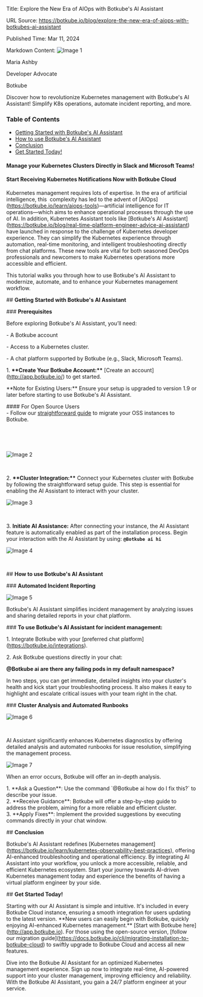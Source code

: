 Title: Explore the New Era of AIOps with Botkube's AI Assistant

URL Source: https://botkube.io/blog/explore-the-new-era-of-aiops-with-botkubes-ai-assistant

Published Time: Mar 11, 2024

Markdown Content:
![Image 1](https://assets-global.website-files.com/634fabb21508d6c9db9bc46f/6408ed63e5b48fed17e54625_SE6Pjp9PW9TaOwePHJXRaxaLQgYdT2HX_5PYASmvIx8.jpeg)

Maria Ashby

Developer Advocate

Botkube

Discover how to revolutionize Kubernetes management with Botkube's AI Assistant! Simplify K8s operations, automate incident reporting, and more.

### Table of Contents

*   [Getting Started with Botkube's AI Assistant](#getting-started-with-botkube-s-ai-assistant-2)
*   [How to use Botkube's AI Assistant](#how-to-use-botkube-s-ai-assistant-2)
*   [Conclusion](#conclusion-2)
*   [Get Started Today!](#get-started-today--2)

#### Manage your Kubernetes Clusters Directly in Slack and Microsoft Teams!

#### Start Receiving Kubernetes Notifications Now with Botkube Cloud

Kubernetes management requires lots of expertise. In the era of artificial intelligence, this  complexity has led to the advent of \[AIOps\](https://botkube.io/learn/aiops-tools)—artificial intelligence for IT operations—which aims to enhance operational processes through the use of AI. In addition, Kubernetes Assistant tools like \[Botkube's AI Assistant\](https://botkube.io/blog/real-time-platform-engineer-advice-ai-assistant) have launched in response to the challenge of Kubernetes developer experience. They can simplify the Kubernetes experience through automation, real-time monitoring, and intelligent troubleshooting directly from chat platforms. These new tools are vital for both seasoned DevOps professionals and newcomers to make Kubernetes operations more accessible and efficient.

This tutorial walks you through how to use Botkube's AI Assistant to modernize, automate, and to enhance your Kubernetes management workflow.

\## **Getting Started with Botkube's AI Assistant**

\### **Prerequisites**

Before exploring Botkube's AI Assistant, you’ll need:

\- A Botkube account

\- Access to a Kubernetes cluster.

\- A chat platform supported by Botkube (e.g., Slack, Microsoft Teams).

1\. **\*\*Create Your Botkube Account:\*\*** \[Create an account\](http://app.botkube.io/) to get started.

\*\*Note for Existing Users:\*\* Ensure your setup is upgraded to version 1.9 or later before starting to use Botkube's AI Assistant.

\#### For Open Source Users  
\- Follow our [straightforward guide](https://botkube.io/blog/botkube-open-source-to-cloud-migration) to migrate your OSS instances to Botkube.

‍

‍

![Image 2](https://assets-global.website-files.com/634fabb21508d6c9db9bc46f/65ecd856e5a6e7c2b404c66d_N1o3vsdP6wCYKbJZGkhQRxDQXG9z_jKjVoZjvGeUH2CddQSNd0IY8Ue1-0CfDX5LWhmtSNYgncFxPntT9j3kr_YuzWezKrZXDmYTB-VAKuU2oXXOZ3UOGq8DrBNckB2ipzta_zpdWMNidFY7lNukoJs.png)

‍

2\. **\*\*Cluster Integration:\*\*** Connect your Kubernetes cluster with Botkube by following the straightforward setup guide. This step is essential for enabling the AI Assistant to interact with your cluster.

![Image 3](https://assets-global.website-files.com/634fabb21508d6c9db9bc46f/65ecd86310dd50a06df954e2_oeh6mJwm7VXV8-qP22EHYCGBGTD3Vkj_oNVMyhDANhHg-oI3h4xHJ2GQ_EMtiqxtwkKTdEsN73su0lsORSgBBuxnd3hL-KNkAyVdwLn5Qeo54tpzPL9Emihf-l1B-YdyvhlN8DJMCvmjtIIBytLwleo.png)

‍

3\. **Initiate AI Assistance:** After connecting your instance, the AI Assistant feature is automatically enabled as part of the installation process. Begin your interaction with the AI Assistant by using: **`@Botkube ai hi`**

![Image 4](https://assets-global.website-files.com/634fabb21508d6c9db9bc46f/65ecd86f1927490939066d7b_jdK_nbhFbWzCMwC8aCYHZ5o7JZJ4G1LOVwrcWtEoEC1YlFx9oQzja864BYJEf1Ber1UtBcV2nB_y5ZIgf6C1-Sl8z-gbX7Y3jPXGemQc_yT4xeSw9JVTZjyIdqq7wWwmzunejS2Ncep2JV0gN8DgKsQ.png)

‍

\## **How to use Botkube's AI Assistant**

\### **Automated Incident Reporting**

![Image 5](https://assets-global.website-files.com/634fabb21508d6c9db9bc46f/65e8a037ee1160c06c47b0cc_LopU3vbDXwRSiyWbJgwCkZ2vsifEeikrsi9f16OWeJE83BBJGt2tqJn2O-2mq8nTvDlNejOFdH2LyHXcKccnsFcyjeDoccaBZSLLuxm3HZtsE3-TBmPgOEkLEjSr9_K5DcIvpZkd1KVFyN4uly3aImU.png)

Botkube's AI Assistant simplifies incident management by analyzing issues and sharing detailed reports in your chat platform.

\### **To use Botkube's AI Assistant for incident management:**

1\. Integrate Botkube with your \[preferred chat platform\](https://botkube.io/integrations).

2\. Ask Botkube questions directly in your chat:

**@Botkube ai are there any failing pods in my default namespace?**

In two steps, you can get immediate, detailed insights into your cluster's health and kick start your troubleshooting process. It also makes it easy to highlight and escalate critical issues with your team right in the chat.

\### **Cluster Analysis and Automated Runbooks**

![Image 6](https://assets-global.website-files.com/634fabb21508d6c9db9bc46f/65e8a0387271b3eec14634d8_Co_cwk72Ki64q1a3A6OAcxn0qQvCjlhWWlTtBLPzMwhPjvVn6oHn-e2_L4twExmcpGAuis9bZKJXC2JRzuOzxMXg5MsbAugaCwe1xt5GUqWsnbug3CQkm7uGo7GX2g4dgTc-TCK1oScC7aUd82RMlG4.png)

‍

AI Assistant significantly enhances Kubernetes diagnostics by offering detailed analysis and automated runbooks for issue resolution, simplifying the management process.

![Image 7](https://assets-global.website-files.com/634fabb21508d6c9db9bc46f/65ee1a5d521144e87f59161e_Botkube%20AI%20Assistant%20-failing%20GIF.gif)

When an error occurs, Botkube will offer an in-depth analysis.

1\. \*\*Ask a Question\*\*: Use the command \`@Botkube ai how do I fix this?\` to describe your issue.  
2\. \*\*Receive Guidance\*\*: Botkube will offer a step-by-step guide to address the problem, aiming for a more reliable and efficient cluster.  
3\. \*\*Apply Fixes\*\*: Implement the provided suggestions by executing commands directly in your chat window.

\## **Conclusion**

Botkube's AI Assistant redefines \[Kubernetes management\](https://botkube.io/learn/kubernetes-observability-best-practices), offering AI-enhanced troubleshooting and operational efficiency. By integrating AI Assistant into your workflow, you unlock a more accessible, reliable, and efficient Kubernetes ecosystem. Start your journey towards AI-driven Kubernetes management today and experience the benefits of having a virtual platform engineer by your side.

\## **Get Started Today!**

Starting with our AI Assistant is simple and intuitive. It's included in every Botkube Cloud instance, ensuring a smooth integration for users updating to the latest version. \*\*New users can easily begin with Botkube, quickly enjoying AI-enhanced Kubernetes management.\*\* \[Start with Botkube here\](http://app.botkube.io). For those using the open-source version, \[follow our migration guide\](https://docs.botkube.io/cli/migrating-installation-to-botkube-cloud) to swiftly upgrade to Botkube Cloud and access all new features.

Dive into the Botkube AI Assistant for an optimized Kubernetes management experience. Sign up now to integrate real-time, AI-powered support into your cluster management, improving efficiency and reliability. With the Botkube AI Assistant, you gain a 24/7 platform engineer at your service.

‍
